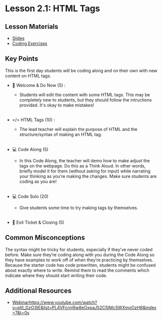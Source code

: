 # Lesson 2.1: HTML Tags

## Lesson Materials
- [Slides](https://docs.google.com/presentation/d/1y8TuHrmh653oJLUQUb2xMT9pdtCr_xFHVFfe2KlGPN8/edit#slide=id.g25568954689_1_7)
- [Coding Exercises](https://github.com/itscodenation/int-u2l1-23-24-exercises)

## Key Points
This is the first day students will be coding along and on their own with new content on HTML tags.

- 👋 Welcome & Do Now (5) : 
    -  Students will edit the content with some HTML tags. This may be completely new to students, but they should follow the intructions provided. It's okay to make mistakes! <br><br>

- </> HTML Tags (10) : 
    - The lead teacher will explain the purpose of HTML and the structure/syntax of making an HTML tag.<br><br>

- 💻 Code Along (5)
    - In this Code Along, the teacher will demo how to make adjust the tags on the webpage. Do this as a Think Aloud. In other words, briefly model it for them (without asking for input) while narrating your thinking as you’re making the changes. Make sure students are coding as you are! <br><br>

- 💻 Code Solo (20)
    - Give students some time to try making tags by themselves. <br><br>

- 👋 Exit Ticket & Closing (5)


## Common Misconceptions
The syntax might be tricky for students, especially if they’ve never coded before. Make sure they’re coding along with you during the Code Along so they have examples to work off of when they’re practicing by themselves. Because the starter code has code prewritten, students might be confused about exactly where to write. Remind them to read the comments which indicate where they should start writing their code. 


## Additional Resources
- [Webinar](https://www.youtube.com/watch?v=ptlI_GzO3tE&list=PL4VFcrnj9w8eOxpaJ52C5IMcSWXmoOzH6&index=7&t=0s)https://www.youtube.com/watch?v=ptlI_GzO3tE&list=PL4VFcrnj9w8eOxpaJ52C5IMcSWXmoOzH6&index=7&t=0s
